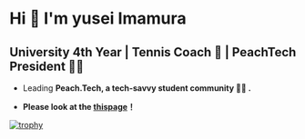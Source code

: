  
<h1>Hi 👋 I'm yusei Imamura</h1>
<h2>University 4th Year | Tennis Coach 🎾 | PeachTech President 👨‍💻</h2>

- Leading **Peach.Tech, a tech-savvy student community 👨‍💻 .**

- **Please look at the [thispage](https://yusei53-portfolio.vercel.app/)！**

<!--
<div>
  <h3>私はtypescript界のフリーザーです</h3>
  <a href="https://github.com/najah7/pokemon-stats-checker" target="_blank">
    <img src="https://graph-bucket-sugiyama.s3.ap-northeast-1.amazonaws.com/yusei53/graph.png" width="300px" />
  </a>
  <p>powered by <a href="https://github.com/najah7/pokemon-stats-checker">エンジニア種族値チェッカー</a></p>
</div>
-->

[![trophy](https://github-profile-trophy.vercel.app/?username=yusei53&theme=onestar&no-bg=true
)](https://github.com/ryo-ma/github-profile-trophy)

<!--
## Products and others
| Products | Abstract |
| :-- | :-- |
| [ASAP](https://github.com/yusei53/ASAP) | 初めてのreact個人開発。大学生向けに、メール(授業欠席、バイト欠席、内定辞退)のテンプレート文を自動で生成し、かつ送信画面まで遷移してくれるアプリです。 |
| [Liscript](https://github.com/geekcamp2023-vol5-team32/liscript) | whisperAI&ChatGPTのAPIを使った翻訳要約アプリ(MTGの議事録、授業の内容振り返り等)。技育CampハッカソンでChatWork株式会社様から企業賞受賞/技育展・アドバンスハッカソン出場 |
| [二次元への扉](https://github.com/RozeSullatui/voicevox_hackthon) | 初めての01チーム開発/初めてreactを触った/ChatGPTのAPIを使って二次元キャラクターと会話ができるchatアプリ |
| [タイプロ](https://github.com/yusei53/typing_game) | タイピングしながらプログラミングの知識を取得する駆け出しエンジニア向けアプリ(コミット期間は一週間ほどで、未完成)|
| [ベテランすまい](https://github.com/yusei53/Veteran-home) | 初rails開発。サマーインターン(開発期間7日)で開発。家を売りたいが、どの不動産に頼めばいいかわからないユーザーの課題に対してのプロダクト|
| [ゆせのportfolio](https://github.com/yusei53/yusei53-portfolio) |next.jsとtypescriptを使って個人開発しました。なんだかんだこの技術スタックで個人開発は初でした|
| [イーズミー](https://github.com/sansan-event-fusion/spark-2023-teamP) |同じ目的を持った人同士が出会える環境を提供するアプリ。sansan株式会社で準優勝|
| [Bunについての記事](https://github.com/yusei53/bun-app) |qiitaでBunとNodeの比較をした記事を書いた時のソースコード|
| [vscode拡張機能](https://github.com/yusei53/vsvode-extensions-dev) |vscodeの拡張機能を作ってみる|


 






<!--
**yusei53/yusei53** is a ✨ _special_ ✨ repository because its `README.md` (this file) appears on your GitHub profile.

Here are some ideas to get you started:

- 🔭 I’m currently working on ...
- 🌱 I’m currently learning ...
- 👯 I’m looking to collaborate on ...
- 🤔 I’m looking for help with ...
- 💬 Ask me about ...
- 📫 How to reach me: ...
- 😄 Pronouns: ...
- ⚡ Fun fact: ...
-->
